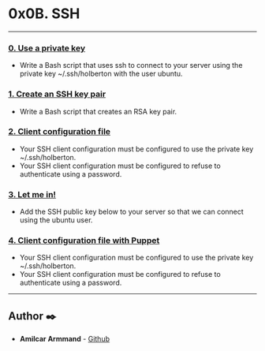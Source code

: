 # 0x0B. SSH

---

### [0. Use a private key](./0-use_a_private_key)
* Write a Bash script that uses ssh to connect to your server using the private key ~/.ssh/holberton with the user ubuntu.


### [1. Create an SSH key pair](./1-create_ssh_key_pair)
* Write a Bash script that creates an RSA key pair.


### [2. Client configuration file](./2-ssh_config)
* Your SSH client configuration must be configured to use the private key ~/.ssh/holberton.
* Your SSH client configuration must be configured to refuse to authenticate using a password.



### [3. Let me in!](./4-puppet_ssh_config.pp)
* Add the SSH public key below to your server so that we can connect using the ubuntu user.


### [4. Client configuration file with Puppet](./100-puppet_ssh_config.pp)
* Your SSH client configuration must be configured to use the private key ~/.ssh/holberton.
* Your SSH client configuration must be configured to refuse to authenticate using a password.

---

## Author :black_nib:
* **Amilcar Armmand** - [Github](https://github.com/AmilcarArmmand)
